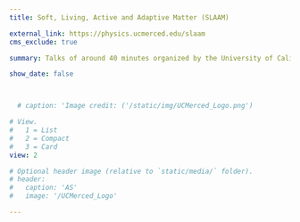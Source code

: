 ```yaml
---
title: Soft, Living, Active and Adaptive Matter (SLAAM)

external_link: https://physics.ucmerced.edu/slaam
cms_exclude: true

summary: Talks of around 40 minutes organized by the University of California Merced Physics department in collaboration with the Center for Cellular and Biomolecular Machines (CCBM).

show_date: false



  # caption: 'Image credit: ('/static/img/UCMerced_Logo.png')

# View.
#   1 = List
#   2 = Compact
#   3 = Card
view: 2

# Optional header image (relative to `static/media/` folder).
# header:
#   caption: 'AS'
#   image: '/UCMerced_Logo'

---
```

